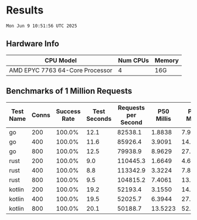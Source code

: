 # Results
`Mon Jun 9 10:51:56 UTC 2025`
## Hardware Info
| CPU Model | Num CPUs | Memory |
| --------- | -------- | ------ |
| AMD EPYC 7763 64-Core Processor | 4 | 16G |

## Benchmarks of 1 Million Requests
| Test Name | Conns | Success Rate | Test Seconds | Requests per Second | P50 Millis | P99 Millis | P99.9 Millis | API Memory MB | API CPU Time | API Threads |
| --------- | ----- | ------------ | ------------ | ------------------- | ---------- | ---------- | ------------ | ------------- | ------------ | ----------- |
| go | 200 | 100.0% | 12.1 | 82538.1 | 1.8838 | 7.9545 | 10.9803 | 17.1 | 00:00:28 | 11 |
| go | 400 | 100.0% | 11.6 | 85926.4 | 3.9091 | 14.2958 | 19.8850 | 24.4 | 00:00:27 | 11 |
| go | 800 | 100.0% | 12.5 | 79938.9 | 8.9629 | 27.9836 | 43.0021 | 37.1 | 00:00:29 | 12 |
| rust | 200 | 100.0% | 9.0 | 110445.3 | 1.6649 | 4.6637 | 6.3151 | 9.2 | 00:00:17 | 5 |
| rust | 400 | 100.0% | 8.8 | 113342.9 | 3.3224 | 7.8965 | 10.4537 | 14.0 | 00:00:17 | 5 |
| rust | 800 | 100.0% | 9.5 | 104815.2 | 7.4061 | 13.7582 | 19.4501 | 23.3 | 00:00:19 | 5 |
| kotlin | 200 | 100.0% | 19.2 | 52193.4 | 3.1550 | 14.8522 | 38.5990 | 343.9 | 00:00:58 | 148 |
| kotlin | 400 | 100.0% | 19.5 | 52025.7 | 6.3944 | 27.4325 | 65.9162 | 407.1 | 00:00:59 | 155 |
| kotlin | 800 | 100.0% | 20.1 | 50188.7 | 13.5223 | 52.0396 | 152.9260 | 481.0 | 00:01:01 | 155 |
